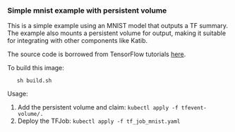 ### Simple mnist example with persistent volume

This is a simple example using an MNIST model that outputs a TF summary.
The example also mounts a persistent volume for output, making it suitable
for integrating with other components like Katib.

The source code is borrowed from TensorFlow tutorials [here](https://github.com/tensorflow/tensorflow/blob/master/tensorflow/examples/tutorials/mnist/mnist_with_summaries.py).

To build this image:
```shell
   sh build.sh
```

Usage:
1. Add the persistent volume and claim: `kubectl apply -f tfevent-volume/.`
1. Deploy the TFJob: `kubectl apply -f tf_job_mnist.yaml`
